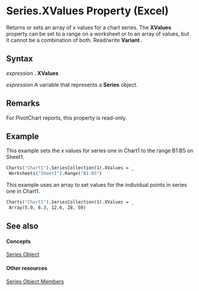 
# Series.XValues Property (Excel)

Returns or sets an array of x values for a chart series. The  **XValues** property can be set to a range on a worksheet or to an array of values, but it cannot be a combination of both. Read/write **Variant** .


## Syntax

 _expression_ . **XValues**

 _expression_ A variable that represents a **Series** object.


## Remarks

For PivotChart reports, this property is read-only.


## Example

This example sets the x values for series one in Chart1 to the range B1:B5 on Sheet1.


```vb
Charts("Chart1").SeriesCollection(1).XValues = _ 
 Worksheets("Sheet1").Range("B1:B5")
```

This example uses an array to set values for the individual points in series one in Chart1.




```vb
Charts("Chart1").SeriesCollection(1).XValues = _ 
 Array(5.0, 6.3, 12.6, 28, 50)
```


## See also


#### Concepts


[Series Object](c7d34b32-8172-f7a0-0a17-f01d44246b64.md)
#### Other resources


[Series Object Members](eeab4f69-b436-9de7-5d4a-0a5c63f2dfce.md)
